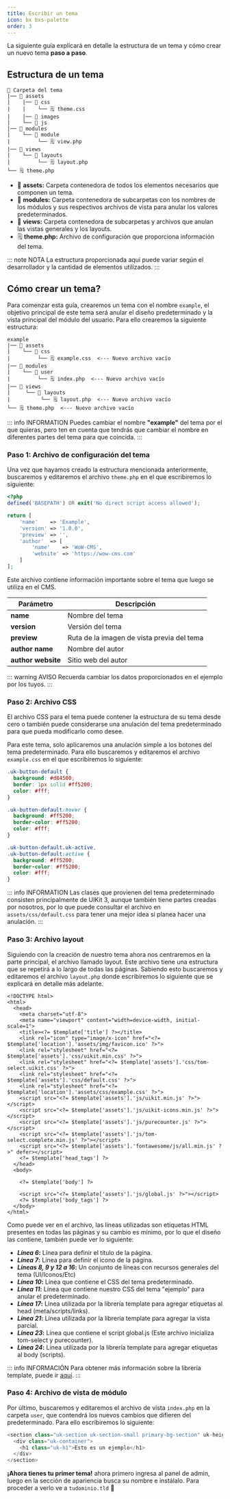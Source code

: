 ```yaml
---
title: Escribir un tema
icon: bx bxs-palette
order: 3
---
```


La siguiente guía explicará en detalle la estructura de un tema y cómo crear un nuevo tema **paso a paso**.

## Estructura de un tema

```
📂 Carpeta del tema
|── 📂 assets
|    |── 📂 css
|    |    └── 🗒️ theme.css
|    |── 📂 images
|    └── 📂 js
|── 📂 modules
|    └── 📂 module
|         └── 🗒️ view.php
|── 📂 views
|    └── 📂 layouts
|         └── 🗒️ layout.php
└── 🗒️ theme.php
```

- 📂 **assets:** Carpeta contenedora de todos los elementos necesarios que componen un tema.
- 📂 **modules:** Carpeta contenedora de subcarpetas con los nombres de los módulos y sus respectivos archivos de vista para anular los valores predeterminados.
- 📂 **views:** Carpeta contenedora de subcarpetas y archivos que anulan las vistas generales y los layouts.
- 🗒️ **theme.php:** Archivo de configuración que proporciona información del tema.

::: note NOTA
La estructura proporcionada aquí puede variar según el desarrollador y la cantidad de elementos utilizados.
:::

## Cómo crear un tema?

Para comenzar esta guía, crearemos un tema con el nombre `example`, el objetivo principal de este tema será anular el diseño predeterminado y la vista principal del módulo del usuario. Para ello crearemos la siguiente estructura:

```
example
|── 📂 assets
|    └── 📂 css
|         └── 🗒️ example.css  <--- Nuevo archivo vacío
|── 📂 modules
|    └── 📂 user
|         └── 🗒️ index.php  <--- Nuevo archivo vacío
|── 📂 views
|     └── 📂 layouts
|          └── 🗒️ layout.php  <--- Nuevo archivo vacío
└── 🗒️ theme.php  <--- Nuevo archivo vacío
```

::: info INFORMATION
Puedes cambiar el nombre **"example"** del tema por el que quieras, pero ten en cuenta que tendrás que cambiar el nombre en diferentes partes del tema para que coincida.
:::

### Paso 1: Archivo de configuración del tema

Una vez que hayamos creado la estructura mencionada anteriormente, buscaremos y editaremos el archivo `theme.php` en el que escribiremos lo siguiente:

```php
<?php
defined('BASEPATH') OR exit('No direct script access allowed');

return [
    'name'    => 'Example',
    'version' => '1.0.0',
    'preview' => '',
    'author'  => [
        'name'    => 'WoW-CMS',
        'website' => 'https://wow-cms.com'
    ]
];
```

Este archivo contiene información importante sobre el tema que luego se utiliza en el CMS.

| Parámetro | Descripción |
| ------- | ------- |
| **name** | Nombre del tema |
| **version** | Versión del tema |
| **preview** | Ruta de la imagen de vista previa del tema |
| **author name** | Nombre del autor |
| **author website** | Sitio web del autor |

::: warning AVISO
Recuerda cambiar los datos proporcionados en el ejemplo por los tuyos.
:::

### Paso 2: Archivo CSS

El archivo CSS para el tema puede contener la estructura de su tema desde cero o también puede considerarse una anulación del tema predeterminado para que pueda modificarlo como desee.

Para este tema, solo aplicaremos una anulación simple a los botones del tema predeterminado. Para ello buscaremos y editaremos el archivo `example.css` en el que escribiremos lo siguiente:

```css
.uk-button-default {
  background: #d84500;
  border: 1px solid #ff5200;
  color: #fff;
}

.uk-button-default:hover {
  background: #ff5200;
  border-color: #ff5200;
  color: #fff;
}

.uk-button-default.uk-active,
.uk-button-default:active {
  background: #ff5200;
  border-color: #ff5200;
  color: #fff;
}
```

::: info INFORMATION
Las clases que provienen del tema predeterminado consisten principalmente de UIKit 3, aunque también tiene partes creadas por nosotros, por lo que puede consultar el archivo en `assets/css/default.css` para tener una mejor idea si planea hacer una anulación.
:::

### Paso 3: Archivo layout

Siguiendo con la creación de nuestro tema ahora nos centraremos en la parte principal, el archivo llamado layout. Este archivo tiene una estructura que se repetirá a lo largo de todas las páginas. Sabiendo esto buscaremos y editaremos el archivo `layout.php` donde escribiremos lo siguiente que se explicará en detalle más adelante.

```php{6-17,21,23-24}
<!DOCTYPE html>
<html>
  <head>
    <meta charset="utf-8">
    <meta name="viewport" content="width=device-width, initial-scale=1">
    <title><?= $template['title'] ?></title>
    <link rel="icon" type="image/x-icon" href="<?= $template['location'].'assets/img/favicon.ico' ?>">
    <link rel="stylesheet" href="<?= $template['assets'].'css/uikit.min.css' ?>">
    <link rel="stylesheet" href="<?= $template['assets'].'css/tom-select.uikit.css' ?>">
    <link rel="stylesheet" href="<?= $template['assets'].'css/default.css' ?>">
    <link rel="stylesheet" href="<?= $template['location'].'assets/css/example.css' ?>">
    <script src="<?= $template['assets'].'js/uikit.min.js' ?>"></script>
    <script src="<?= $template['assets'].'js/uikit-icons.min.js' ?>"></script>
    <script src="<?= $template['assets'].'js/purecounter.js' ?>"></script>
    <script src="<?= $template['assets'].'js/tom-select.complete.min.js' ?>"></script>
    <script src="<?= $template['assets'].'fontawesome/js/all.min.js' ?>" defer></script>
    <?= $template['head_tags'] ?>
  </head>
  <body>

    <?= $template['body'] ?>

    <script src="<?= $template['assets'].'js/global.js' ?>"></script>
    <?= $template['body_tags'] ?>
  </body>
</html>
```

Como puede ver en el archivo, las líneas utilizadas son etiquetas HTML presentes en todas las páginas y su cambio es mínimo, por lo que el diseño las contiene, también puede ver lo siguiente:

- **_Línea 6_:** Línea para definir el título de la página.
- **_Línea 7_:** Línea para definir el icono de la página.
- **_Líneas 8, 9 y 12 a 16_:** Un conjunto de líneas con recursos generales del tema (UI/Iconos/Etc)
- **_Línea 10_:** Línea que contiene el CSS del tema predeterminado.
- **_Línea 11_:** Línea que contiene nuestro CSS del tema "ejemplo" para anular el predeterminado.
- **_Línea 17_:** Línea utilizada por la librería template para agregar etiquetas al head (meta/scripts/links).
- **_Línea 21_:** Línea utilizada por la librería template para agregar la vista parcial.
- **_Línea 23_:** Línea que contiene el script global.js (Este archivo inicializa tom-select y purecounter).
- **_Línea 24_:** Línea utilizada por la librería template para agregar etiquetas al body (scripts).

::: info INFORMACIÓN
Para obtener más información sobre la librería template, puede ir [aquí](../structure/libraries/template.md).
:::

### Paso 4: Archivo de vista de módulo

Por último, buscaremos y editaremos el archivo de vista `index.php` en la carpeta `user`, que contendrá los nuevos cambios que difieren del predeterminado. Para ello escribiremos lo siguiente:

```php
<section class="uk-section uk-section-small primary-bg-section" uk-height-viewport="expand: true">
  <div class="uk-container">
    <h1 class="uk-h1">Esto es un ejemplo</h1>
  </div>
</section>
```

**¡Ahora tienes tu primer tema!** ahora primero ingresa al panel de admin, luego en la sección de apariencia busca su nombre e instálalo. Para proceder a verlo ve a `tudominio.tld` :tada:
